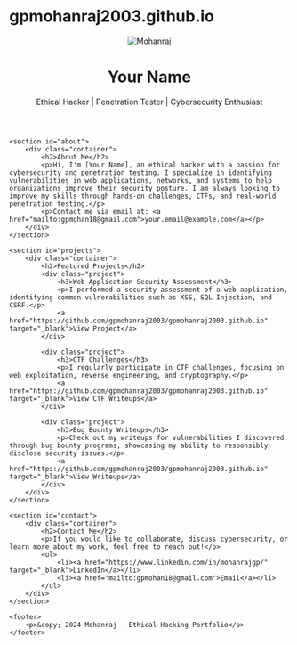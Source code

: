 # gpmohanraj2003.github.io
<!DOCTYPE html>
<html lang="en">
<head>
    <meta charset="UTF-8">
    <meta name="viewport" content="width=device-width, initial-scale=1.0">
    <meta name="description" content="Ethical Hacker Portfolio | Showcasing Penetration Testing, Security Research, and Ethical Hacking Projects">
    <title>Mohanraj - Ethical Hacker Portfolio</title>
    <link rel="stylesheet" href="style.css">
</head>
<body>
    <header>
        <div class="container">
            <img src="images/profile.jpg" alt="Mohanraj" class="profile-img">
            <h1>Your Name</h1>
            <p>Ethical Hacker | Penetration Tester | Cybersecurity Enthusiast</p>
        </div>
    </header>

    <section id="about">
        <div class="container">
            <h2>About Me</h2>
            <p>Hi, I'm [Your Name], an ethical hacker with a passion for cybersecurity and penetration testing. I specialize in identifying vulnerabilities in web applications, networks, and systems to help organizations improve their security posture. I am always looking to improve my skills through hands-on challenges, CTFs, and real-world penetration testing.</p>
            <p>Contact me via email at: <a href="mailto:gpmohan18@gmail.com">your.email@example.com</a></p>
        </div>
    </section>

    <section id="projects">
        <div class="container">
            <h2>Featured Projects</h2>
            <div class="project">
                <h3>Web Application Security Assessment</h3>
                <p>I performed a security assessment of a web application, identifying common vulnerabilities such as XSS, SQL Injection, and CSRF.</p>
                <a href="https://github.com/gpmohanraj2003/gpmohanraj2003.github.io" target="_blank">View Project</a>
            </div>

            <div class="project">
                <h3>CTF Challenges</h3>
                <p>I regularly participate in CTF challenges, focusing on web exploitation, reverse engineering, and cryptography.</p>
                <a href="https://github.com/gpmohanraj2003/gpmohanraj2003.github.io" target="_blank">View CTF Writeups</a>
            </div>

            <div class="project">
                <h3>Bug Bounty Writeups</h3>
                <p>Check out my writeups for vulnerabilities I discovered through bug bounty programs, showcasing my ability to responsibly disclose security issues.</p>
                <a href="https://github.com/gpmohanraj2003/gpmohanraj2003.github.io" target="_blank">View Writeups</a>
            </div>
        </div>
    </section>

    <section id="contact">
        <div class="container">
            <h2>Contact Me</h2>
            <p>If you would like to collaborate, discuss cybersecurity, or learn more about my work, feel free to reach out!</p>
            <ul>
                <li><a href="https://www.linkedin.com/in/mohanrajgp/" target="_blank">LinkedIn</a></li>
                <li><a href="mailto:gpmohan18@gmail.com">Email</a></li>
            </ul>
        </div>
    </section>

    <footer>
        <p>&copy; 2024 Mohanraj - Ethical Hacking Portfolio</p>
    </footer>
</body>
</html>

